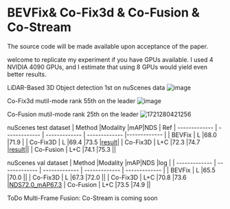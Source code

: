 # BEVFix& Co-Fix3d & Co-Fusion & Co-Stream

The source code will be made available upon acceptance of the paper.

welcome to replicate my experiment if you have GPUs available. I used 4 NVIDIA 4090 GPUs, and I estimate that using 8 GPUs would yield even better results.

LiDAR-Based 3D Object detection 1st on nuScenes data
![image](https://github.com/user-attachments/assets/de987d56-41c1-416b-8dd6-de78e8412a6e)

Co-Fix3d mutil-mode rank 55th on the leader
![image](https://github.com/user-attachments/assets/aa84d720-59d6-41c5-9a26-c4f400f289c5)

Co-Fusion mutil-mode rank 25th on the leader
![1721280421256](https://github.com/user-attachments/assets/3813c88b-0c46-4583-986b-51d49a9b0733)

nuScenes test dataset 
| Method |Modality |mAP|NDS | Ref
| ------------- | ------------- | ------------- | ------------- |------------- |
| BEVFix  | L  |68.0  |71.9 |
| Co-Fix3D  | L  |69.4  |73.5 |[result](https://evalai.s3.amazonaws.com/media/submission_files/submission_481792/75e2db36-512e-49e3-9499-c0c6fd0f613f.json)|
| Co-Fix3D  | L+C  |72.3  |74.7  |[result](https://evalai.s3.amazonaws.com/media/submission_files/submission_482475/b8eb0314-2419-4533-b2d7-b006c35faf3e.json)||
| Co-Fusion  | L+C  |74.1  |75.3  ||


nuScenes val dataset 
| Method |Modality |mAP|NDS |log |
| ------------- | ------------- | ------------- | ------------- | ------------- |
| BEVFix  | L  |65.5  |70.0 ||
| Co-Fix3D  | L  |67.3  |72.0 ||
| Co-Fix3D  | L+C  |70.8  |73.6  |[NDS72.0_mAP67.3](https://drive.google.com/drive/home?dmr=1&ec=wgc-drive-hero-goto)
| Co-Fusion  | L+C  |73.5  |74.9  ||

ToDo Multi-Frame Fusion: Co-Stream is coming soon
